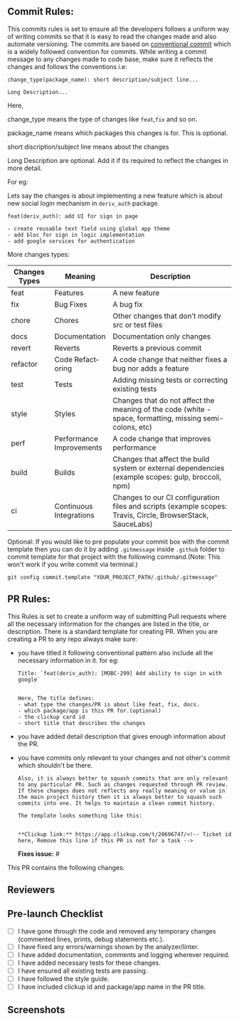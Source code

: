 ## Commit Rules:

This commits rules is set to ensure all the developers follows a uniform way of writing commits so that it is easy to read the changes made and also automate versioning.
The commits are based on [conventional commit](https://www.conventionalcommits.org/en/v1.0.0/) which is a widely followed convention for commits. While writing a commit message to any changes made to code base, make sure it reflects the changes and follows the conventions i.e:

```
change_type(package_name): short description/subject line...

Long Description...
```

Here,

change_type means the type of changes like `feat`,`fix` and so on.

package_name means which packages this changes is for. This is optional.

short discription/subject line means about the changes

Long Description are optional. Add it if its required to reflect the changes in more detail.

For eg:

Lets say the changes is about implementing a new feature which is about new social login mechanism in `deriv_auth` package.

```
feat(deriv_auth): add UI for sign in page

- create reusable text field using global app theme
- add bloc for sign in logic implementation
- add google services for authentication
```

More changes types:

| Changes Types | Meaning                    | Description                                                                                                   |
| ------------- | -------------------------- | ------------------------------------------------------------------------------------------------------------- |
| feat          | Features                   | A new feature                                                                                                 |
| fix           | Bug Fixes                  | A bug fix                                                                                                     |
| chore         | Chores                     | Other changes that don’t modify src or test files                                                             |
| docs          | Docume­ntation             | Docume­ntation only changes                                                                                   |
| revert        | Reverts                    | Reverts a previous commit                                                                                     |
| refactor      | Code Refact­oring          | A code change that neither fixes a bug nor adds a feature                                                     |
| test          | Tests                      | Adding missing tests or correcting existing tests                                                             |
| style         | Styles                     | Changes that do not affect the meaning of the code (white­ -space, format­ting, missing semi-c­olons, etc)    |
| perf          | Perfor­mance Improv­ements | A code change that improves perfor­mance                                                                      |
| build         | Builds                     | Changes that affect the build system or external depend­encies (example scopes: gulp, broccoli, npm)          |
| ci            | Continuous Integr­ations   | Changes to our CI config­uration files and scripts (example scopes: Travis, Circle, Browse­rStack, SauceLabs) |

Optional: If you would like to pre populate your commit box with the commit template then you can do it by adding `.gitmessage` inside `.github` folder to commit template for that project with the following command.(Note: This won't work if you write commit via terminal.)

`git config commit.template "YOUR_PROJECT_PATH/.github/.gitmessage"`

## PR Rules:

This Rules is set to create a uniform way of submitting Pull requests where all the necessary information for the changes are listed in the title, or description. There is a standard template for creating PR. When you are creating a PR to any repo always make sure:

- you have titled it following conventional pattern also include all the necessary information in it. for eg:

      Title: `feat(deriv_auth): [MOBC-299] Add ability to sign in with google`


      Here, The title defines:
      - what type the changes/PR is about like feat, fix, docs.
      - which package/app is this PR for.(optional)
      - the clickup card id
      - short title that describes the changes

- you have added detail description that gives enough information about the PR.
- you have commits only relevant to your changes and not other's commit which shouldn't be there.

      Also, it is always better to squash commits that are only relevant to any particular PR. Such as changes requested through PR review. If these changes does not reflects any really meaning or value in the main project history then it is always better to squash such commits into one. It helps to maintain a clean commit history.

      The template looks something like this:


      **Clickup link:** https://app.clickup.com/t/20696747/<!-- Ticket id here, Remove this line if this PR is not for a task -->

  **Fixes issue:** #<!-- Issue number here, Remove this line if this PR isn't related to any issue -->

This PR contains the following changes:

<!-- Provide a description or list of changes -->

## Reviewers

<!-- Tag the reviewers of this PR -->

## Pre-launch Checklist

<!-- Put an `x` in all the boxes that apply ([x]) -->

- [ ] I have gone through the code and removed any temporary changes (commented lines, prints, debug statements etc.).
- [ ] I have fixed any errors/warnings shown by the analyzer/linter.
- [ ] I have added documentation, comments and logging wherever required.
- [ ] I have added necessary tests for these changes.
- [ ] I have ensured all existing tests are passing.
- [ ] I have followed the style guide.
- [ ] I have included clickup id and package/app name in the PR title.

## Screenshots

<!-- Remove this section if there aren't any screenshots -->
